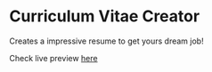 # Curriculum Vitae Creator

Creates a impressive resume to get yours dream job!

Check live preview [here](https://cv-creator-gray.vercel.app/)

